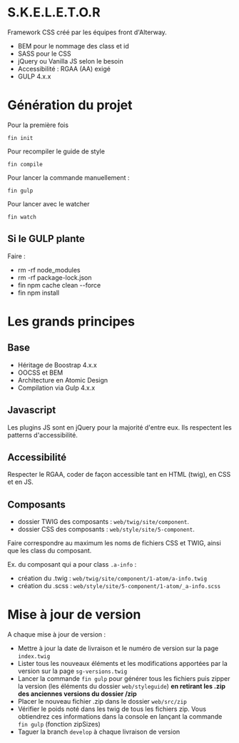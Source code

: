 # S.K.E.L.E.T.O.R

Framework CSS créé par les équipes front d'Alterway.
- BEM pour le nommage des class et id
- SASS pour le CSS
- jQuery ou Vanilla JS selon le besoin
- Accessibilité : RGAA (AA) exigé
- GULP 4.x.x

# Génération du projet

Pour la première fois
```
fin init
```

Pour recompiler le guide de style
```
fin compile
```

Pour lancer la commande manuellement :
```
fin gulp
```

Pour lancer avec le watcher
```
fin watch
```

## Si le GULP plante

Faire :
- rm -rf node_modules
- rm -rf package-lock.json
- fin npm cache clean --force
- fin npm install

# Les grands principes

## Base
- Héritage de Boostrap 4.x.x
- OOCSS et BEM
- Architecture en Atomic Design
- Compilation via Gulp 4.x.x

## Javascript
Les plugins JS sont en jQuery pour la majorité d'entre eux.
Ils respectent les patterns d'accessibilité.

## Accessibilité
Respecter le RGAA, coder de façon accessible tant en HTML (twig), en CSS et en JS.

## Composants
- dossier TWIG des composants : `web/twig/site/component`.
- dossier CSS des composants : `web/style/site/5-component`.

Faire correspondre au maximum les noms de fichiers CSS et TWIG, ainsi que les class du composant.

Ex. du composant qui a pour class `.a-info` :
- création du .twig : `web/twig/site/component/1-atom/a-info.twig`
- création du .scss : `web/style/site/5-component/1-atom/_a-info.scss`

# Mise à jour de version

A chaque mise à jour de version :
- Mettre à jour la date de livraison et le numéro de version sur la page `index.twig`
- Lister tous les nouveaux éléments et les modifications apportées par la version sur la page `sg-versions.twig`
- Lancer la commande `fin gulp` pour générer tous les fichiers puis zipper la version (les éléments du dossier `web/styleguide`) **en retirant les .zip des anciennes versions du dossier /zip**
- Placer le nouveau fichier .zip dans le dossier `web/src/zip`
- Vérifier le poids noté dans les twig de tous les fichiers zip. Vous obtiendrez ces informations dans la console en lançant la commande `fin gulp` (fonction zipSizes)
- Taguer la branch `develop` à chaque livraison de version